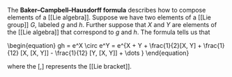 The **Baker–Campbell–Hausdorff formula** describes how to compose elements of a [[Lie algebra]]. Suppose we have two elements of a [[Lie group]] $G$, labeled $g$ and $h$. Further suppose that $X$ and $Y$ are elements of the [[Lie algebra]] that correspond to $g$ and $h$. The formula tells us that

\begin{equation}
gh = e^X \circ e^Y = e^{X + Y + \frac{1}{2}[X, Y] + \frac{1}{12} [X, [X, Y]] - \frac{1}{12} [Y, [X, Y]] + \dots }
\end{equation}

where the $[,]$ represents the [[Lie bracket]].